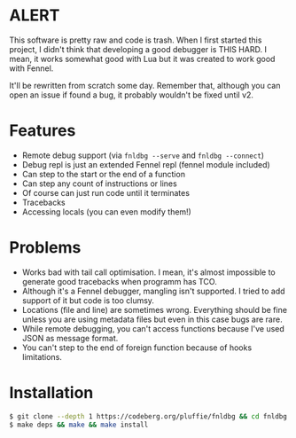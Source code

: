# ALERT

This software is pretty raw and code is trash. When I first started this
project, I didn't think that developing a good debugger is THIS HARD. I mean, it
works somewhat good with Lua but it was created to work good with Fennel.

It'll be rewritten from scratch some day. Remember that, although you can open
an issue if found a bug, it probably wouldn't be fixed until v2.

# Features

- Remote debug support (via `fnldbg --serve` and `fnldbg --connect`)
- Debug repl is just an extended Fennel repl (fennel module included)
- Can step to the start or the end of a function
- Can step any count of instructions or lines
- Of course can just run code until it terminates
- Tracebacks
- Accessing locals (you can even modify them!)

# Problems

- Works bad with tail call optimisation. I mean, it's almost impossible to
  generate good tracebacks when programm has TCO.
- Although it's a Fennel debugger, mangling isn't supported. I tried to
  add support of it but code is too clumsy.
- Locations (file and line) are sometimes wrong. Everything should be fine
  unless you are using metadata files but even in this case bugs are rare.
- While remote debugging, you can't access functions because I've used JSON as
  message format.
- You can't step to the end of foreign function because of hooks limitations.

# Installation

```sh
$ git clone --depth 1 https://codeberg.org/pluffie/fnldbg && cd fnldbg
$ make deps && make && make install
```
